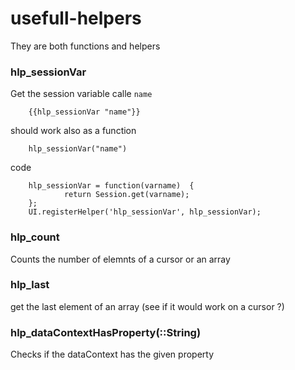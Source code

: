 # usefull-helpers

They are both functions and helpers

### hlp_sessionVar

Get the session variable calle `name`

        {{hlp_sessionVar "name"}}

should work also as a function

        hlp_sessionVar("name")
        
code

        hlp_sessionVar = function(varname)  {
                return Session.get(varname);
        };
        UI.registerHelper('hlp_sessionVar', hlp_sessionVar);

### hlp_count

Counts the number of elemnts of a cursor or an array


### hlp_last

get the last element of an array (see if it would work on a cursor ?)

### hlp_dataContextHasProperty(::String)

Checks if the dataContext has the given property
